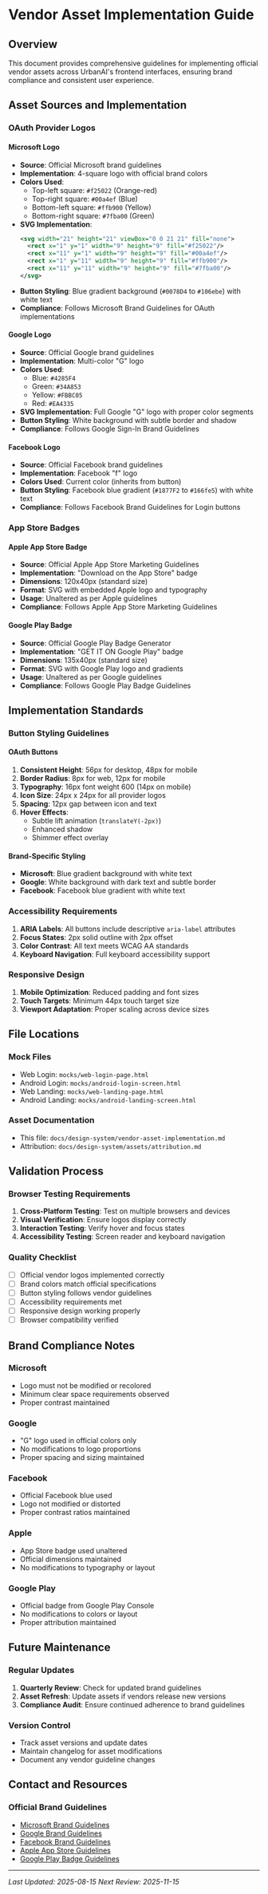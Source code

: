 # Vendor Asset Implementation Guide

## Overview
This document provides comprehensive guidelines for implementing official vendor assets across UrbanAI's frontend interfaces, ensuring brand compliance and consistent user experience.

## Asset Sources and Implementation

### OAuth Provider Logos

#### Microsoft Logo
- **Source**: Official Microsoft brand guidelines
- **Implementation**: 4-square logo with official brand colors
- **Colors Used**:
  - Top-left square: `#f25022` (Orange-red)
  - Top-right square: `#00a4ef` (Blue)
  - Bottom-left square: `#ffb900` (Yellow)
  - Bottom-right square: `#7fba00` (Green)
- **SVG Implementation**:
  ```svg
  <svg width="21" height="21" viewBox="0 0 21 21" fill="none">
    <rect x="1" y="1" width="9" height="9" fill="#f25022"/>
    <rect x="11" y="1" width="9" height="9" fill="#00a4ef"/>
    <rect x="1" y="11" width="9" height="9" fill="#ffb900"/>
    <rect x="11" y="11" width="9" height="9" fill="#7fba00"/>
  </svg>
  ```
- **Button Styling**: Blue gradient background (`#0078D4` to `#106ebe`) with white text
- **Compliance**: Follows Microsoft Brand Guidelines for OAuth implementations

#### Google Logo
- **Source**: Official Google brand guidelines
- **Implementation**: Multi-color "G" logo
- **Colors Used**:
  - Blue: `#4285F4`
  - Green: `#34A853`
  - Yellow: `#FBBC05`
  - Red: `#EA4335`
- **SVG Implementation**: Full Google "G" logo with proper color segments
- **Button Styling**: White background with subtle border and shadow
- **Compliance**: Follows Google Sign-In Brand Guidelines

#### Facebook Logo
- **Source**: Official Facebook brand guidelines
- **Implementation**: Facebook "f" logo
- **Colors Used**: Current color (inherits from button)
- **Button Styling**: Facebook blue gradient (`#1877F2` to `#166fe5`) with white text
- **Compliance**: Follows Facebook Brand Guidelines for Login buttons

### App Store Badges

#### Apple App Store Badge
- **Source**: Official Apple App Store Marketing Guidelines
- **Implementation**: "Download on the App Store" badge
- **Dimensions**: 120x40px (standard size)
- **Format**: SVG with embedded Apple logo and typography
- **Usage**: Unaltered as per Apple guidelines
- **Compliance**: Follows Apple App Store Marketing Guidelines

#### Google Play Badge
- **Source**: Official Google Play Badge Generator
- **Implementation**: "GET IT ON Google Play" badge
- **Dimensions**: 135x40px (standard size)
- **Format**: SVG with Google Play logo and gradients
- **Usage**: Unaltered as per Google guidelines
- **Compliance**: Follows Google Play Badge Guidelines

## Implementation Standards

### Button Styling Guidelines

#### OAuth Buttons
1. **Consistent Height**: 56px for desktop, 48px for mobile
2. **Border Radius**: 8px for web, 12px for mobile
3. **Typography**: 16px font weight 600 (14px on mobile)
4. **Icon Size**: 24px x 24px for all provider logos
5. **Spacing**: 12px gap between icon and text
6. **Hover Effects**: 
   - Subtle lift animation (`translateY(-2px)`)
   - Enhanced shadow
   - Shimmer effect overlay

#### Brand-Specific Styling
- **Microsoft**: Blue gradient background with white text
- **Google**: White background with dark text and subtle border
- **Facebook**: Facebook blue gradient with white text

### Accessibility Requirements
1. **ARIA Labels**: All buttons include descriptive `aria-label` attributes
2. **Focus States**: 2px solid outline with 2px offset
3. **Color Contrast**: All text meets WCAG AA standards
4. **Keyboard Navigation**: Full keyboard accessibility support

### Responsive Design
1. **Mobile Optimization**: Reduced padding and font sizes
2. **Touch Targets**: Minimum 44px touch target size
3. **Viewport Adaptation**: Proper scaling across device sizes

## File Locations

### Mock Files
- Web Login: `mocks/web-login-page.html`
- Android Login: `mocks/android-login-screen.html`
- Web Landing: `mocks/web-landing-page.html`
- Android Landing: `mocks/android-landing-screen.html`

### Asset Documentation
- This file: `docs/design-system/vendor-asset-implementation.md`
- Attribution: `docs/design-system/assets/attribution.md`

## Validation Process

### Browser Testing Requirements
1. **Cross-Platform Testing**: Test on multiple browsers and devices
2. **Visual Verification**: Ensure logos display correctly
3. **Interaction Testing**: Verify hover and focus states
4. **Accessibility Testing**: Screen reader and keyboard navigation

### Quality Checklist
- [ ] Official vendor logos implemented correctly
- [ ] Brand colors match official specifications
- [ ] Button styling follows vendor guidelines
- [ ] Accessibility requirements met
- [ ] Responsive design working properly
- [ ] Browser compatibility verified

## Brand Compliance Notes

### Microsoft
- Logo must not be modified or recolored
- Minimum clear space requirements observed
- Proper contrast maintained

### Google
- "G" logo used in official colors only
- No modifications to logo proportions
- Proper spacing and sizing maintained

### Facebook
- Official Facebook blue used
- Logo not modified or distorted
- Proper contrast ratios maintained

### Apple
- App Store badge used unaltered
- Official dimensions maintained
- No modifications to typography or layout

### Google Play
- Official badge from Google Play Console
- No modifications to colors or layout
- Proper attribution maintained

## Future Maintenance

### Regular Updates
1. **Quarterly Review**: Check for updated brand guidelines
2. **Asset Refresh**: Update assets if vendors release new versions
3. **Compliance Audit**: Ensure continued adherence to brand guidelines

### Version Control
- Track asset versions and update dates
- Maintain changelog for asset modifications
- Document any vendor guideline changes

## Contact and Resources

### Official Brand Guidelines
- [Microsoft Brand Guidelines](https://www.microsoft.com/en-us/legal/intellectualproperty/trademarks)
- [Google Brand Guidelines](https://developers.google.com/identity/branding-guidelines)
- [Facebook Brand Guidelines](https://developers.facebook.com/docs/facebook-login/userexperience)
- [Apple App Store Guidelines](https://developer.apple.com/app-store/marketing/guidelines/)
- [Google Play Badge Guidelines](https://play.google.com/intl/en_us/badges/)

---

*Last Updated: 2025-08-15*
*Next Review: 2025-11-15*
